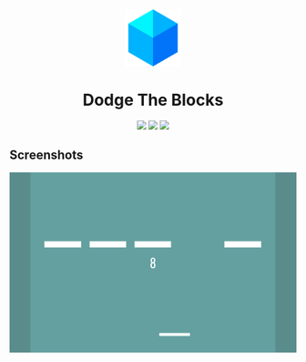 <div align="center">

<img src="./.github/icon.png" width="100"/>

</div>

<h1 align="center">Dodge The Blocks</h1>

<div align="center">

[![](https://img.shields.io/badge/Powered%20By-Unity-blue?logo=unity&style=flat-square)](https://unity.com)
[![](https://img.shields.io/badge/Made%20With-Rider-blue?logo=jetbrains&style=flat-square)](https://www.jetbrains.com/rider)
[![](https://img.shields.io/badge/Available%20On-Google%20Play-blue?logo=google-play&style=flat-square)](https://play.google.com/store/apps/details?id=com.aprodots.dodgetheblock&pcampaignid=pcampaignidMKT-Other-global-all-co-prtnr-py-PartBadge-Mar2515-1)

</div>

## Screenshots

![](./.github/screenshots/0.png)
